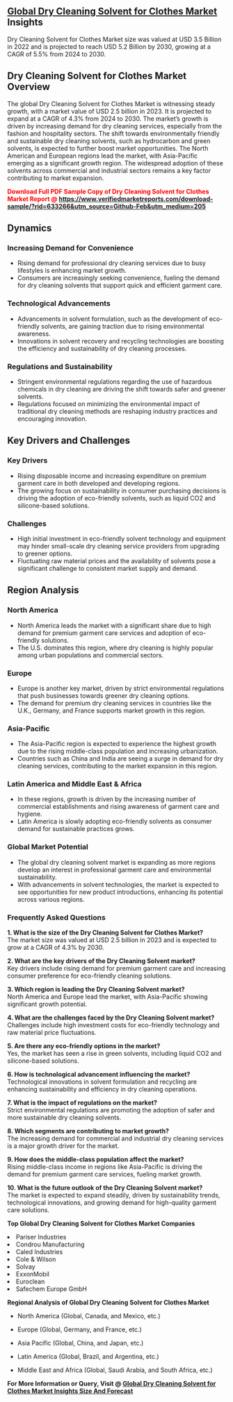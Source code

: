 <h2><a href="https://www.verifiedmarketreports.com/download-sample/?rid=633266&amp;utm_source=Github&amp;utm_medium=205" target="_blank">Global Dry Cleaning Solvent for Clothes Market</a> Insights</h2><p>Dry Cleaning Solvent for Clothes Market size was valued at USD 3.5 Billion in 2022 and is projected to reach USD 5.2 Billion by 2030, growing at a CAGR of 5.5% from 2024 to 2030.</p><p> <h2>Dry Cleaning Solvent for Clothes Market Overview</h2> <p>The global Dry Cleaning Solvent for Clothes Market is witnessing steady growth, with a market value of USD 2.5 billion in 2023. It is projected to expand at a CAGR of 4.3% from 2024 to 2030. The market’s growth is driven by increasing demand for dry cleaning services, especially from the fashion and hospitality sectors. The shift towards environmentally friendly and sustainable dry cleaning solvents, such as hydrocarbon and green solvents, is expected to further boost market opportunities. The North American and European regions lead the market, with Asia-Pacific emerging as a significant growth region. The widespread adoption of these solvents across commercial and industrial sectors remains a key factor contributing to market expansion.</p> <p><strong><p><span class=""><span style="color: #ff0000;"><strong>Download Full PDF Sample Copy of Dry Cleaning Solvent for Clothes Market Report</strong> @ </span><a href="https://www.verifiedmarketreports.com/download-sample/?rid=633266&amp;utm_source=Github-Feb&amp;utm_medium=205" target="_blank">https://www.verifiedmarketreports.com/download-sample/?rid=633266&amp;utm_source=Github-Feb&amp;utm_medium=205</a></span></p></strong></p> <h2>Dynamics</h2> <h3>Increasing Demand for Convenience</h3> <ul> <li>Rising demand for professional dry cleaning services due to busy lifestyles is enhancing market growth.</li> <li>Consumers are increasingly seeking convenience, fueling the demand for dry cleaning solvents that support quick and efficient garment care.</li> </ul> <h3>Technological Advancements</h3> <ul> <li>Advancements in solvent formulation, such as the development of eco-friendly solvents, are gaining traction due to rising environmental awareness.</li> <li>Innovations in solvent recovery and recycling technologies are boosting the efficiency and sustainability of dry cleaning processes.</li> </ul> <h3>Regulations and Sustainability</h3> <ul> <li>Stringent environmental regulations regarding the use of hazardous chemicals in dry cleaning are driving the shift towards safer and greener solvents.</li> <li>Regulations focused on minimizing the environmental impact of traditional dry cleaning methods are reshaping industry practices and encouraging innovation.</li> </ul> <h2>Key Drivers and Challenges</h2> <h3>Key Drivers</h3> <ul> <li>Rising disposable income and increasing expenditure on premium garment care in both developed and developing regions.</li> <li>The growing focus on sustainability in consumer purchasing decisions is driving the adoption of eco-friendly solvents, such as liquid CO2 and silicone-based solutions.</li> </ul> <h3>Challenges</h3> <ul> <li>High initial investment in eco-friendly solvent technology and equipment may hinder small-scale dry cleaning service providers from upgrading to greener options.</li> <li>Fluctuating raw material prices and the availability of solvents pose a significant challenge to consistent market supply and demand.</li> </ul> <h2>Region Analysis</h2> <h3>North America</h3> <ul> <li>North America leads the market with a significant share due to high demand for premium garment care services and adoption of eco-friendly solutions.</li> <li>The U.S. dominates this region, where dry cleaning is highly popular among urban populations and commercial sectors.</li> </ul> <h3>Europe</h3> <ul> <li>Europe is another key market, driven by strict environmental regulations that push businesses towards greener dry cleaning options.</li> <li>The demand for premium dry cleaning services in countries like the U.K., Germany, and France supports market growth in this region.</li> </ul> <h3>Asia-Pacific</h3> <ul> <li>The Asia-Pacific region is expected to experience the highest growth due to the rising middle-class population and increasing urbanization.</li> <li>Countries such as China and India are seeing a surge in demand for dry cleaning services, contributing to the market expansion in this region.</li> </ul> <h3>Latin America and Middle East & Africa</h3> <ul> <li>In these regions, growth is driven by the increasing number of commercial establishments and rising awareness of garment care and hygiene.</li> <li>Latin America is slowly adopting eco-friendly solvents as consumer demand for sustainable practices grows.</li> </ul> <h3>Global Market Potential</h3> <ul> <li>The global dry cleaning solvent market is expanding as more regions develop an interest in professional garment care and environmental sustainability.</li> <li>With advancements in solvent technologies, the market is expected to see opportunities for new product introductions, enhancing its potential across various regions.</li> </ul> <h3>Frequently Asked Questions</h3> <p><strong>1. What is the size of the Dry Cleaning Solvent for Clothes Market?</strong><br> The market size was valued at USD 2.5 billion in 2023 and is expected to grow at a CAGR of 4.3% by 2030.</p> <p><strong>2. What are the key drivers of the Dry Cleaning Solvent market?</strong><br> Key drivers include rising demand for premium garment care and increasing consumer preference for eco-friendly cleaning solutions.</p> <p><strong>3. Which region is leading the Dry Cleaning Solvent market?</strong><br> North America and Europe lead the market, with Asia-Pacific showing significant growth potential.</p> <p><strong>4. What are the challenges faced by the Dry Cleaning Solvent market?</strong><br> Challenges include high investment costs for eco-friendly technology and raw material price fluctuations.</p> <p><strong>5. Are there any eco-friendly options in the market?</strong><br> Yes, the market has seen a rise in green solvents, including liquid CO2 and silicone-based solutions.</p> <p><strong>6. How is technological advancement influencing the market?</strong><br> Technological innovations in solvent formulation and recycling are enhancing sustainability and efficiency in dry cleaning operations.</p> <p><strong>7. What is the impact of regulations on the market?</strong><br> Strict environmental regulations are promoting the adoption of safer and more sustainable dry cleaning solvents.</p> <p><strong>8. Which segments are contributing to market growth?</strong><br> The increasing demand for commercial and industrial dry cleaning services is a major growth driver for the market.</p> <p><strong>9. How does the middle-class population affect the market?</strong><br> Rising middle-class income in regions like Asia-Pacific is driving the demand for premium garment care services, fueling market growth.</p> <p><strong>10. What is the future outlook of the Dry Cleaning Solvent market?</strong><br> The market is expected to expand steadily, driven by sustainability trends, technological innovations, and growing demand for high-quality garment care solutions.</p> </p><p><strong>Top Global Dry Cleaning Solvent for Clothes Market Companies</strong></p><div data-test-id=""><p><li>Pariser Industries</li><li> Condrou Manufacturing</li><li> Caled Industries</li><li> Cole & Wilson</li><li> Solvay</li><li> ExxonMobil</li><li> Euroclean</li><li> Safechem Europe GmbH</li></p><div><strong>Regional Analysis of&nbsp;Global Dry Cleaning Solvent for Clothes Market</strong></div><ul><li dir="ltr"><p dir="ltr">North America&nbsp;(Global, Canada, and Mexico, etc.)</p></li><li dir="ltr"><p dir="ltr">Europe (Global, Germany, and France, etc.)</p></li><li dir="ltr"><p dir="ltr">Asia Pacific&nbsp;(Global, China, and Japan, etc.)</p></li><li dir="ltr"><p dir="ltr">Latin America&nbsp;(Global, Brazil, and Argentina, etc.)</p></li><li dir="ltr">Middle East and Africa&nbsp;(Global, Saudi Arabia, and South Africa, etc.)</li></ul><p><strong>For More Information or Query, Visit @&nbsp;</strong><strong><a href="https://www.verifiedmarketreports.com/product/dry-cleaning-solvent-for-clothes-market/?utm_source=Github&amp;utm_medium=205" target="_blank">Global Dry Cleaning Solvent for Clothes Market Insights Size And Forecast</a></strong></p></div>
